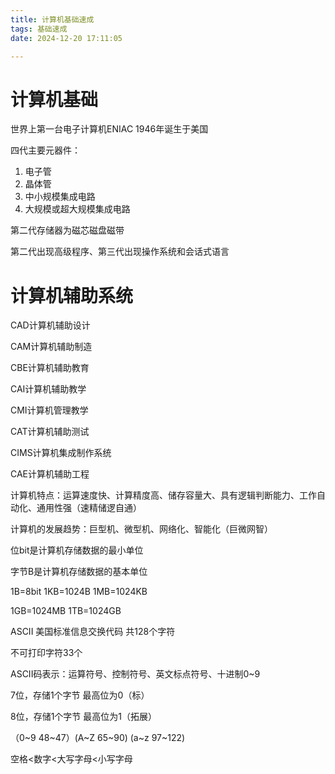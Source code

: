 ```yaml
---
title: 计算机基础速成
tags: 基础速成
date: 2024-12-20 17:11:05

---
```


# 计算机基础

世界上第一台电子计算机ENIAC 1946年诞生于美国

四代主要元器件：

1. 电子管
2. 晶体管
3. 中小规模集成电路
4. 大规模或超大规模集成电路

第二代存储器为磁芯磁盘磁带

第二代出现高级程序、第三代出现操作系统和会话式语言

# 计算机辅助系统

CAD计算机辅助设计

CAM计算机辅助制造

CBE计算机辅助教育

CAI计算机辅助教学

CMI计算机管理教学

CAT计算机辅助测试

CIMS计算机集成制作系统

CAE计算机辅助工程

计算机特点：运算速度快、计算精度高、储存容量大、具有逻辑判断能力、工作自动化、通用性强（速精储逻自通）

计算机的发展趋势：巨型机、微型机、网络化、智能化（巨微网智）

位bit是计算机存储数据的最小单位

字节B是计算机存储数据的基本单位

1B=8bit 1KB=1024B 1MB=1024KB

1GB=1024MB 1TB=1024GB

ASCII 美国标准信息交换代码 共128个字符

不可打印字符33个

ASCII码表示：运算符号、控制符号、英文标点符号、十进制0~9

7位，存储1个字节 最高位为0（标）

8位，存储1个字节 最高位为1（拓展）

（0~9 48~47）(A~Z 65~90) (a~z 97~122)

空格<数字<大写字母<小写字母

